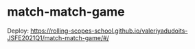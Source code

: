 # match-match-game
Deploy: https://rolling-scopes-school.github.io/valeriyadudoits-JSFE2021Q1/match-match-game/#/
